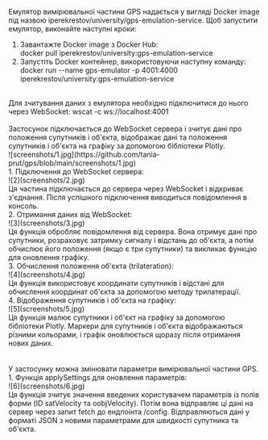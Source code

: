 Емулятор вимірювальної частини GPS надається у вигляді Docker image під назвою iperekrestov/university/gps-emulation-service. Щоб запустити емулятор, виконайте наступні кроки:<br>  
1. Завантажте Docker image з Docker Hub:  
docker pull iperekrestov/university:gps-emulation-service
2. Запустіть Docker контейнер, використовуючи наступну команду:  
docker run --name gps-emulator -p 4001:4000 iperekrestov/university:gps-emulation-service
<br>
Для зчитування даних з емулятора необхідно підключитися до нього через WebSocket:  
wscat -c ws://localhost:4001
<br><br>
Застосунок підключається до WebSocket сервера і зчитує дані про положення супутників і об'єкта, відображає дані та положення супутників і об'єкта на графіку за допомогою бібліотеки Plotly.
<br>
![screenshots/1.jpg](https://github.com/tania-prut/gps/blob/main/screenshots/1.jpg)<br>
1. Підключення до WebSocket сервера:<br>
![2](screenshots/2.jpg)<br>
Ця частина підключається до сервера через WebSocket і відкриває з'єднання. Після успішного підключення виводиться повідомлення в консоль.<br>
2. Отримання даних від WebSocket:<br>
![3](screenshots/3.jpg)<br>
Ця функція обробляє повідомлення від сервера. Вона отримує дані про супутники, розраховує затримку сигналу і відстань до об'єкта, а потім обчислює його положення (якщо є три супутники) та викликає функцію для оновлення графіку.<br>
3. Обчислення положення об'єкта (trilateration):<br>
![4](screenshots/4.jpg)<br>
Ця функція використовує координати супутників і відстані для обчислення координат об'єкта за допомогою методу трилатерації.<br>
4. Відображення супутників і об'єкта на графіку:<br>
![5](screenshots/5.jpg)<br>
Ця функція малює супутники і об'єкт на графіку за допомогою бібліотеки Plotly. Маркери для супутників і об'єкта відображаються різними кольорами, і графік оновлюється щоразу після отримання нових даних.<br>
<br>
<br>
У застосунку можна змінювати параметри вимірювальної частини GPS.<br>
1. Функція applySettings для оновлення параметрів:<br>
![6](screenshots/6.jpg)<br>
Ця функція зчитує значення введених користувачем параметрів із полів форми (ID satVelocity та oobjVelocity). Потім вона відправляє ці дані на сервер через запит fetch до ендпоінта /config. Відправляються дані у форматі JSON з новими параметрами для швидкості супутника та об'єкта.<br>
